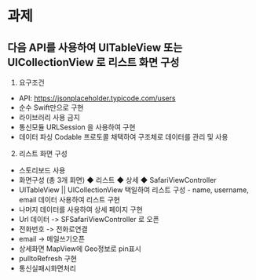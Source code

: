 # 과제

## 다음 API를 사용하여 UITableView 또는 UICollectionView 로 리스트 화면 구성

1. 요구조건
- API: https://jsonplaceholder.typicode.com/users
- 순수 Swift만으로 구현
- 라이브러리 사용 금지
- 통신모듈 URLSession 을 사용하여 구현
- 데이터 파싱 Codable 프로토콜 채택하여 구조체로 데이터를 관리 및 사용
2. 리스트 화면 구성
- 스토리보드 사용
- 화면구성 (총 3개 화면)
    ◆ 리스트
    ◆ 상세
    ◆ SafariViewController
- UITableView || UICollectionView 택일하여 리스트 구성 - name, username, email 데이터 사용하여 리스트 구현
- 나머지 데이터를 사용하여 상세 페이지 구현
- Url 데이터 -> SFSafariViewController 로 오픈
- 전화번호 -> 전화로연결
- email -> 메일쓰기오픈
- 상세화면 MapView에 Geo정보로 pin표시
- pulltoRefresh 구현
- 통신실패시화면처리
